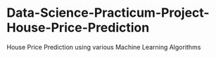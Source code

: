# Data-Science-Practicum-Project-House-Price-Prediction
House Price Prediction using various Machine Learning Algorithms
